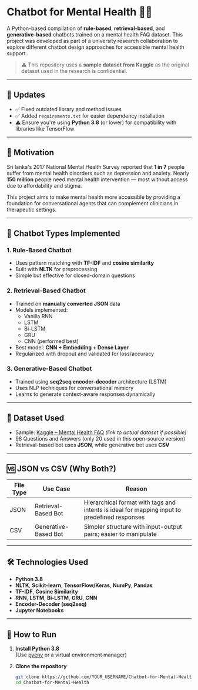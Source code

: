 # Chatbot for Mental Health 🤖🧠

A Python-based compilation of **rule-based**, **retrieval-based**, and **generative-based** chatbots trained on a mental health FAQ dataset. This project was developed as part of a university research collaboration to explore different chatbot design approaches for accessible mental health support.

> ⚠️ This repository uses a **sample dataset from Kaggle** as the original dataset used in the research is confidential.

---

## 🔧 Updates 
- ✅ Fixed outdated library and method issues
- ✅ Added `requirements.txt` for easier dependency installation
- ⚠️ Ensure you're using **Python 3.8** (or lower) for compatibility with libraries like TensorFlow

---

## 🧠 Motivation

Sri lanka's 2017 National Mental Health Survey reported that **1 in 7** people suffer from mental health disorders such as depression and anxiety. Nearly **150 million** people need mental health intervention — most without access due to affordability and stigma.

This project aims to make mental health more accessible by providing a foundation for conversational agents that can complement clinicians in therapeutic settings.

---

## 🧩 Chatbot Types Implemented

### 1. Rule-Based Chatbot
- Uses pattern matching with **TF-IDF** and **cosine similarity**
- Built with **NLTK** for preprocessing
- Simple but effective for closed-domain questions

### 2. Retrieval-Based Chatbot
- Trained on **manually converted JSON** data
- Models implemented:
  - Vanilla RNN
  - LSTM
  - Bi-LSTM
  - GRU
  - CNN (performed best)
- Best model: **CNN + Embedding + Dense Layer**
- Regularized with dropout and validated for loss/accuracy

### 3. Generative-Based Chatbot
- Trained using **seq2seq encoder-decoder** architecture (LSTM)
- Uses NLP techniques for conversational mimicry
- Learns to generate context-aware responses dynamically

---

## 📁 Dataset Used

- Sample: [Kaggle – Mental Health FAQ](https://www.kaggle.com/datasets) *(link to actual dataset if possible)*
- 98 Questions and Answers (only 20 used in this open-source version)
- Retrieval-based bot uses **JSON**, while generative bot uses **CSV**

---

## 🆚 JSON vs CSV (Why Both?)
| File Type | Use Case | Reason |
|-----------|----------|--------|
| JSON | Retrieval-Based Bot | Hierarchical format with tags and intents is ideal for mapping input to predefined responses |
| CSV  | Generative-Based Bot | Simpler structure with input-output pairs; easier to manipulate |

---

## 🛠️ Technologies Used

- **Python 3.8**
- **NLTK**, **Scikit-learn**, **TensorFlow/Keras**, **NumPy**, **Pandas**
- **TF-IDF**, **Cosine Similarity**
- **RNN**, **LSTM**, **Bi-LSTM**, **GRU**, **CNN**
- **Encoder-Decoder (seq2seq)**
- **Jupyter Notebooks**

---

## 🚀 How to Run

1. **Install Python 3.8**  
   (Use [pyenv](https://github.com/pyenv/pyenv) or a virtual environment manager)

2. **Clone the repository**  
   ```bash
   git clone https://github.com/YOUR_USERNAME/Chatbot-for-Mental-Health.git
   cd Chatbot-for-Mental-Health
